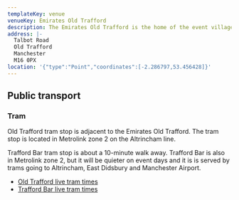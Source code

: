 ```yaml
---
templateKey: venue
venueKey: Emirates Old Trafford
description: The Emirates Old Trafford is the home of the event village for the Manchester Marathon and Manchester Half Marathon
address: |-
  Talbot Road
  Old Trafford
  Manchester
  M16 0PX
location: '{"type":"Point","coordinates":[-2.286797,53.456428]}'
---
```

## Public transport

### Tram

Old Trafford tram stop is adjacent to the Emirates Old Trafford. The tram stop
is located in Metrolink zone 2 on the Altrincham line.

Trafford Bar tram stop is about a 10-minute walk away. Trafford Bar is also in
Metrolink zone 2, but it will be quieter on event days and it is is served by 
trams going to Altrincham, East Didsbury and Manchester Airport.

* [Old Trafford live tram times](https://tfgm.com/public-transport/tram/stops/old-trafford-tram)
* [Trafford Bar live tram times](https://tfgm.com/public-transport/tram/stops/trafford-bar-tram)


